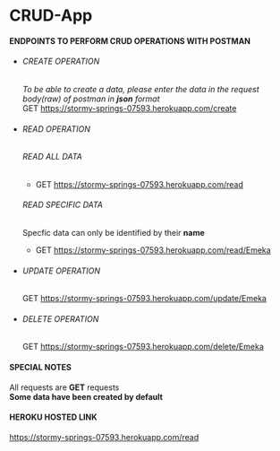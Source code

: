 # CRUD-App
#### ENDPOINTS TO PERFORM CRUD OPERATIONS WITH POSTMAN 
+ ###### CREATE OPERATION 
  *To be able to create a data, please enter the data in the request body(raw) of postman in **json** format*  
  GET https://stormy-springs-07593.herokuapp.com/create  

+ ###### READ OPERATION
  ###### READ ALL DATA
  - GET https://stormy-springs-07593.herokuapp.com/read  
  
  ###### READ SPECIFIC DATA  
  Specfic data can only be identified by their **name** 
  - GET https://stormy-springs-07593.herokuapp.com/read/Emeka
  
+ ###### UPDATE OPERATION
  GET https://stormy-springs-07593.herokuapp.com/update/Emeka
  
+ ###### DELETE OPERATION
  GET https://stormy-springs-07593.herokuapp.com/delete/Emeka
  
 #### SPECIAL NOTES
 All requests are **GET** requests  
 **Some data have been created by default**   
 
 
 #### HEROKU HOSTED LINK
 https://stormy-springs-07593.herokuapp.com/read
